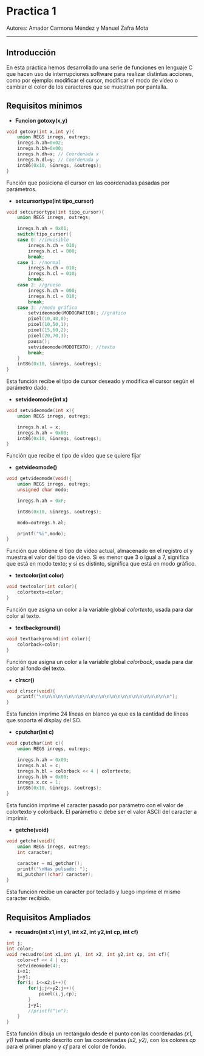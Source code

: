 # Practica 1 #

Autores: Amador Carmona Méndez y Manuel Zafra Mota

---

## Introducción ##

En esta práctica hemos desarrollado una serie de funciones en lenguaje C que hacen uso de interrupciones software para realizar distintas acciones, como por ejemplo: modificar el cursor, modificar el modo de vídeo o cambiar el color de los caracteres que se muestran por pantalla.

## Requisitos mínimos ##

* **Funcion gotoxy(x,y)**

~~~ C
void gotoxy(int x,int y){
    union REGS inregs, outregs;
    inregs.h.ah=0x02;
    inregs.h.bh=0x00;
    inregs.h.dh=x; // Coordenada x
    inregs.h.dl=y; // Coordenada y
    int86(0x10, &inregs, &outregs);
} 
~~~

Función que posiciona el cursor en las coordenadas pasadas por parámetros.

* **setcursortype(int tipo_cursor)**

~~~ C
void setcursortype(int tipo_cursor){
    union REGS inregs, outregs;

    inregs.h.ah = 0x01;
    switch(tipo_cursor){
    case 0: //invisible
        inregs.h.ch = 010;
        inregs.h.cl = 000;
        break;
    case 1: //normal
        inregs.h.ch = 010;
        inregs.h.cl = 010;
        break;
    case 2: //grueso
        inregs.h.ch = 000;
        inregs.h.cl = 010;
        break;
    case 3: //modo gráfico
        setvideomode(MODOGRAFICO); //gráfico
        pixel(10,40,0);
        pixel(10,50,1);
        pixel(15,60,2);
        pixel(20,70,3);
        pausa();
        setvideomode(MODOTEXTO); //texto
        break;
    }
    int86(0x10, &inregs, &outregs);   
}
~~~

Esta función recibe el tipo de cursor deseado y modifica el cursor según el parámetro dado.  

* **setvideomode(int x)**

~~~ C
void setvideomode(int x){
    union REGS inregs, outregs;

    inregs.h.al = x;
    inregs.h.ah = 0x00;
    int86(0x10, &inregs, &outregs);
}
~~~

Función que recibe el tipo de vídeo que se quiere fijar

* **getvideomode()**

~~~ C
void getvideomode(void){
    union REGS inregs, outregs;
    unsigned char modo;

    inregs.h.ah = 0xF;

    int86(0x10, &inregs, &outregs);

    modo=outregs.h.al;

    printf("%i",modo);
}
~~~

Función que obtiene el tipo de vídeo actual, almacenado en el registro *al* y muestra el valor del tipo de vídeo. Si es menor que 3 o igual a 7, significa que está en modo texto; y si es distinto, significa que está en modo gráfico.

* **textcolor(int color)**

~~~ C
void textcolor(int color){
    colortexto=color;
}
~~~

Función que asigna un color a la variable global *colortexto*, usada para dar color al texto.

* **textbackground()**

~~~ C
void textbackground(int color){
    colorback=color;
}
~~~

Función que asigna un color a la variable global *colorback*, usada para dar color al fondo del texto.

* **clrscr()**

~~~ C
void clrscr(void){
    printf("\n\n\n\n\n\n\n\n\n\n\n\n\n\n\n\n\n\n\n\n\n\n\n\n");
}
~~~

Esta función imprime 24 líneas en blanco ya que es la cantidad de líneas que soporta el display del SO.

* **cputchar(int c)**

~~~ C
void cputchar(int c){
    union REGS inregs, outregs;

    inregs.h.ah = 0x09;
    inregs.h.al = c;
    inregs.h.bl = colorback << 4 | colortexto;
    inregs.h.bh = 0x00;
    inregs.x.cx = 1;
    int86(0x10, &inregs, &outregs);
}
~~~

Esta función imprime el caracter pasado por parámetro con el valor de colortexto y colorback. El parámetro *c* debe ser el valor ASCII del caracter a imprimir.

* **getche(void)**

~~~ C
void getche(void){
    union REGS inregs, outregs;
    int caracter;

    caracter = mi_getchar();
    printf("\nHas pulsado: ");
    mi_putchar((char) caracter);
}
~~~

Esta función recibe un caracter por teclado y luego imprime el mismo caracter recibido.

## Requisitos Ampliados ##

* **recuadro(int x1,int y1, int x2, int y2,int cp, int cf)**

~~~ C
int j;
int color;
void recuadro(int x1,int y1, int x2, int y2,int cp, int cf){
    color=cf << 4 | cp;
    setvideomode(4);
    i=x1;
    j=y1;
    for(i; i<=x2;i++){
        for(j;j<=y2;j++){
            pixel(i,j,cp);
        }
        j=y1;
        //printf("\n");   
    }    
}
~~~

Esta función dibuja un rectángulo desde el punto con las coordenadas *(x1, y1)* hasta el punto descrito con las coordenadas *(x2, y2)*, con los colores *cp* para el primer plano y *cf* para el color de fondo.
